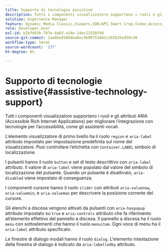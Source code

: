 ```yaml
---
title: Supporto di tecnologie assistive
description: Tutti i componenti visualizzatore supportano i ruoli e gli attributi ARIA (Accessible Rich Internet Applications) per migliorare l’integrazione con tecnologie per l’accessibilità, come gli assistenti vocali.
solution: Experience Manager
feature: Dynamic Media Classic,Viewers,SDK/API,Smart Crop,Video,Accessibility
role: Developer,User
exl-id: b2bfd93b-707e-4a03-a14e-14ec23328fdd
source-git-commit: 1aa8be858b0ba8ec9b99753d43c202b35ed58c30
workflow-type: tm+mt
source-wordcount: '177'
ht-degree: 0%

---
```


# Supporto di tecnologie assistive{#assistive-technology-support}

Tutti i componenti visualizzatore supportano i ruoli e gli attributi ARIA (Accessible Rich Internet Applications) per migliorare l’integrazione con tecnologie per l’accessibilità, come gli assistenti vocali.

L’elemento visualizzatore di primo livello ha il ruolo `region` e `aria-label` attributo impostato per impostazione predefinita sul nome del visualizzatore. Puoi controllare l’etichetta con `Container.LABEL` simbolo di localizzazione.

I pulsanti hanno il ruolo `button` e set di testo descrittivo con `aria-label` attributo. Il valore di `aria-label` viene popolato dal valore del simbolo di localizzazione del pulsante. Quando un pulsante è disattivato, `aria-disabled` viene impostato di conseguenza.

I componenti cursore hanno il ruolo `slider` con attributi `aria-valuenow`, `aria-valuemin`, e `aria-valuemax` per descrivere la posizione corrente del cursore.

Gli elenchi a discesa vengono attivati da pulsanti con `aria-haspopup` attributo impostato su `true` e `aria-controls` attributo che fa riferimento all’elemento effettivo del pannello a discesa. Il pannello a discesa ha il ruolo `menu` con sottoelementi che hanno il ruolo `menuitem`. Ogni voce di menu ha il `aria-label` attributo specificato.

Le finestre di dialogo modali hanno il ruolo `dialog`. L&#39;elemento intestazione della finestra di dialogo è indicato da `aria-labelledby` attributo.
